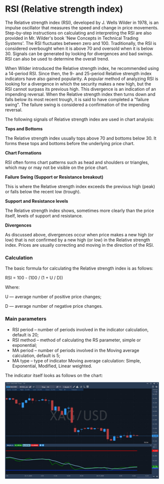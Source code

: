 # RSI \(Relative strength index\)

The Relative strength index \(RSI\), developed by J. Wells Wilder in 1978, is an impulse oscillator that measures the speed and change in price movements. Step-by-step instructions on calculating and interpreting the RSI are also provided in Mr. Wilder's book 'New Concepts in Technical Trading Systems'. The RSI fluctuates between zero and 100. Traditionally, the RSI is considered overbought when it is above 70 and oversold when it is below 30. Signals can be generated by looking for divergences and bad swings. RSI can also be used to determine the overall trend.

When Wilder introduced the Relative strength index, he recommended using a 14-period RSI. Since then, the 9- and 25-period Relative strength index indicators have also gained popularity. A popular method of analyzing RSI is looking for a divergence in which the security makes a new high, but the RSI cannot surpass its previous high. This divergence is an indication of an impending reversal. When the Relative strength index then turns down and falls below its most recent trough, it is said to have completed a "failure swing". The failure swing is considered a confirmation of the impending reversal.

The following signals of Relative strength index are used in chart analysis:

**Tops and Bottoms**

The Relative strength index usually tops above 70 and bottoms below 30. It forms these tops and bottoms before the underlying price chart.

**Chart Formations**

RSI often forms chart patterns such as head and shoulders or triangles, which may or may not be visible on the price chart.

**Failure Swing \(Support or Resistance breakout\)**

This is where the Relative strength index exceeds the previous high \(peak\) or falls below the recent low \(trough\).

**Support and Resistance levels**

The Relative strength index shows, sometimes more clearly than the price itself, levels of support and resistance. 

**Divergences**

As discussed above, divergences occur when price makes a new high \(or low\) that is not confirmed by a new high \(or low\) in the Relative strength index. Prices are usually correcting and moving in the direction of the RSI.

### Calculation

The basic formula for calculating the Relative strength index is as follows:

RSI = 100 - \(100 / \(1 + U / D\)\)

Where:

U — average number of positive price changes;

D — average number of negative price changes.

### Main parameters

* RSI period – number of periods involved in the indicator calculation, default is 20;
* RSI method – method of calculating the RS parameter, simple or exponential;
* MA period – number of periods involved in the Moving average calculation, default is 5;
* MA type – type of indicator Moving average calculation: Simple, Exponential, Modified, Linear weighted.

The indicator itself looks as follows on the chart:

![](../../../../.gitbook/assets/screenshot_1%20%2826%29.jpg)

